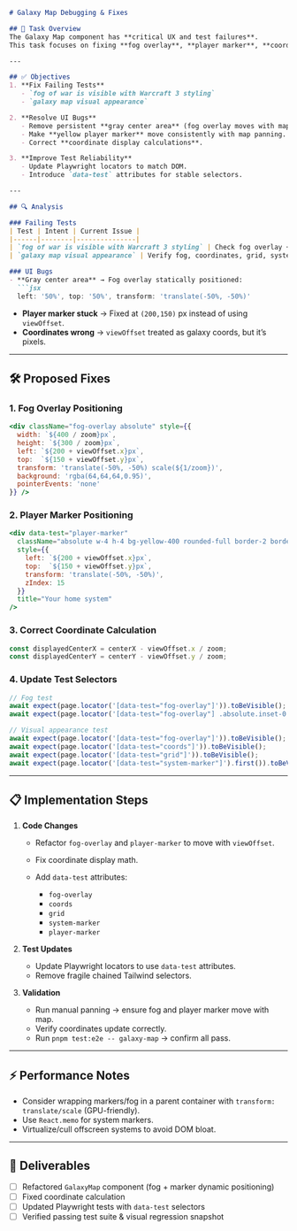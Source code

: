 ````markdown
# Galaxy Map Debugging & Fixes

## 🎯 Task Overview
The Galaxy Map component has **critical UX and test failures**.  
This task focuses on fixing **fog overlay**, **player marker**, **coordinate display**, and **test selectors**.

---

## ✅ Objectives
1. **Fix Failing Tests**
   - `fog of war is visible with Warcraft 3 styling`
   - `galaxy map visual appearance`

2. **Resolve UI Bugs**
   - Remove persistent **gray center area** (fog overlay moves with map).
   - Make **yellow player marker** move consistently with map panning.
   - Correct **coordinate display calculations**.

3. **Improve Test Reliability**
   - Update Playwright locators to match DOM.
   - Introduce `data-test` attributes for stable selectors.

---

## 🔍 Analysis

### Failing Tests
| Test | Intent | Current Issue |
|------|--------|---------------|
| `fog of war is visible with Warcraft 3 styling` | Check fog overlay + texture layer | Test expects Tailwind selectors (`.absolute.bg-gray-900.opacity-95`), but DOM uses `.fog-overlay` |
| `galaxy map visual appearance` | Verify fog, coordinates, grid, system markers | Selectors mismatch + fog overlay is static, player marker fixed |

### UI Bugs
- **Gray center area** → Fog overlay statically positioned:
  ```jsx
  left: '50%', top: '50%', transform: 'translate(-50%, -50%)'
````

* **Player marker stuck** → Fixed at `(200,150)` px instead of using `viewOffset`.
* **Coordinates wrong** → `viewOffset` treated as galaxy coords, but it’s pixels.

---

## 🛠 Proposed Fixes

### 1. Fog Overlay Positioning

```jsx
<div className="fog-overlay absolute" style={{
  width: `${400 / zoom}px`,
  height: `${300 / zoom}px`,
  left: `${200 + viewOffset.x}px`,
  top:  `${150 + viewOffset.y}px`,
  transform: 'translate(-50%, -50%) scale(${1/zoom})',
  background: 'rgba(64,64,64,0.95)',
  pointerEvents: 'none'
}} />
```

### 2. Player Marker Positioning

```jsx
<div data-test="player-marker"
  className="absolute w-4 h-4 bg-yellow-400 rounded-full border-2 border-yellow-200"
  style={{
    left: `${200 + viewOffset.x}px`,
    top:  `${150 + viewOffset.y}px`,
    transform: 'translate(-50%, -50%)',
    zIndex: 15
  }}
  title="Your home system"
/>
```

### 3. Correct Coordinate Calculation

```js
const displayedCenterX = centerX - viewOffset.x / zoom;
const displayedCenterY = centerY - viewOffset.y / zoom;
```

### 4. Update Test Selectors

```javascript
// Fog test
await expect(page.locator('[data-test="fog-overlay"]')).toBeVisible();
await expect(page.locator('[data-test="fog-overlay"] .absolute.inset-0.opacity-30')).toBeVisible();

// Visual appearance test
await expect(page.locator('[data-test="fog-overlay"]')).toBeVisible();
await expect(page.locator('[data-test="coords"]')).toBeVisible();
await expect(page.locator('[data-test="grid"]')).toBeVisible();
await expect(page.locator('[data-test="system-marker"]').first()).toBeVisible();
```

---

## 📋 Implementation Steps

1. **Code Changes**

   * Refactor `fog-overlay` and `player-marker` to move with `viewOffset`.
   * Fix coordinate display math.
   * Add `data-test` attributes:

     * `fog-overlay`
     * `coords`
     * `grid`
     * `system-marker`
     * `player-marker`

2. **Test Updates**

   * Update Playwright locators to use `data-test` attributes.
   * Remove fragile chained Tailwind selectors.

3. **Validation**

   * Run manual panning → ensure fog and player marker move with map.
   * Verify coordinates update correctly.
   * Run `pnpm test:e2e -- galaxy-map` → confirm all pass.

---

## ⚡ Performance Notes

* Consider wrapping markers/fog in a parent container with `transform: translate/scale` (GPU-friendly).
* Use `React.memo` for system markers.
* Virtualize/cull offscreen systems to avoid DOM bloat.

---

## 📌 Deliverables

* [ ] Refactored `GalaxyMap` component (fog + marker dynamic positioning)
* [ ] Fixed coordinate calculation
* [ ] Updated Playwright tests with `data-test` selectors
* [ ] Verified passing test suite & visual regression snapshot

```
```
